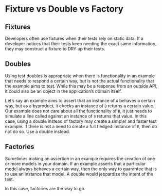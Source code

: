 # Fixture vs Double vs Factory

## Fixtures

Developers often use fixtures when their tests rely on static data. If a developer notices that their tests keep needing the exact same information, they may construct a fixture to DRY up their tests.

## Doubles

Using test doubles is appropriate when there is functionality in an example that needs to respond a certain way, but is not the actual functionality that the example aims to test. While this may be a response from an outside API, it could also be an object in the application’s domain itself.

Let’s say an example aims to assert that an instance of `A` behaves a certain way, but as a byproduct, it checks an instance of `B` returns a certain value. Our example does not care about all the functionality of `B`, it just needs to simulate a line called against an instance of `B` returns that value. In this case, using a double instead of factory may create a simpler and faster test example. If there is not a need to create a full fledged instance of `B`, then do not do so. Use a double instead.

## Factories

Sometimes making an assertion in an example requires the creation of one or more models in your domain. If an example asserts that a particular model always behaves a certain way, then the only way to guarantee that is to use an instance that model. A double would jeopardize the intent of the test.

In this case, factories are the way to go.
